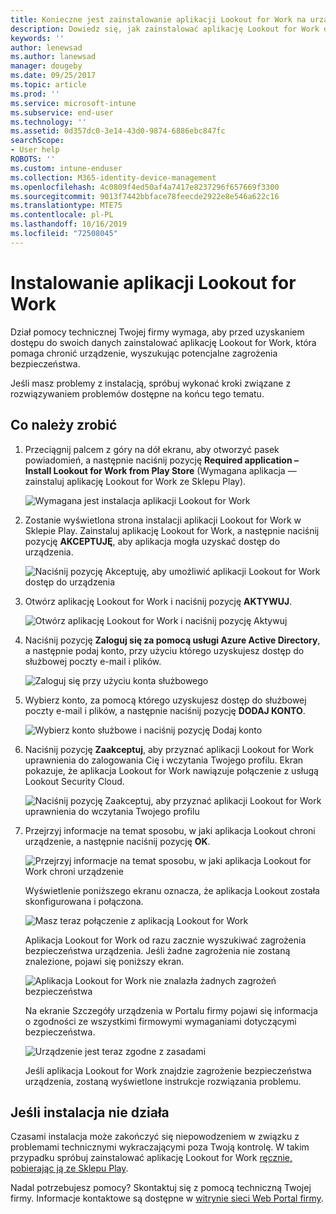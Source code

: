 ```yaml
---
title: Konieczne jest zainstalowanie aplikacji Lookout for Work na urządzeniu z systemem Android | Microsoft Docs
description: Dowiedz się, jak zainstalować aplikację Lookout for Work dla systemu Android.
keywords: ''
author: lenewsad
ms.author: lanewsad
manager: dougeby
ms.date: 09/25/2017
ms.topic: article
ms.prod: ''
ms.service: microsoft-intune
ms.subservice: end-user
ms.technology: ''
ms.assetid: 0d357dc0-3e14-43d0-9874-6886ebc847fc
searchScope:
- User help
ROBOTS: ''
ms.custom: intune-enduser
ms.collection: M365-identity-device-management
ms.openlocfilehash: 4c0809f4ed50af4a7417e8237296f657669f3300
ms.sourcegitcommit: 9013f7442bbface78feecde2922e8e546a622c16
ms.translationtype: MTE75
ms.contentlocale: pl-PL
ms.lasthandoff: 10/16/2019
ms.locfileid: "72508045"
---
```

# <a name="install-lookout-for-work"></a>Instalowanie aplikacji Lookout for Work

Dział pomocy technicznej Twojej firmy wymaga, aby przed uzyskaniem dostępu do swoich danych zainstalować aplikację Lookout for Work, która pomaga chronić urządzenie, wyszukując potencjalne zagrożenia bezpieczeństwa.

Jeśli masz problemy z instalacją, spróbuj wykonać kroki związane z rozwiązywaniem problemów dostępne na końcu tego tematu.

## <a name="what-you-need-to-do"></a>Co należy zrobić

1. Przeciągnij palcem z góry na dół ekranu, aby otworzyć pasek powiadomień, a następnie naciśnij pozycję **Required application – Install Lookout for Work from Play Store** (Wymagana aplikacja — zainstaluj aplikację Lookout for Work ze Sklepu Play).

   ![Wymagana jest instalacja aplikacji Lookout for Work](./media/lookout-required-app-install-android.png)

2. Zostanie wyświetlona strona instalacji aplikacji Lookout for Work w Sklepie Play. Zainstaluj aplikację Lookout for Work, a następnie naciśnij pozycję **AKCEPTUJĘ**, aby aplikacja mogła uzyskać dostęp do urządzenia.

   ![Naciśnij pozycję Akceptuję, aby umożliwić aplikacji Lookout for Work dostęp do urządzenia](./media/lookout-accept-store-permissions-android.png)

3. Otwórz aplikację Lookout for Work i naciśnij pozycję **AKTYWUJ**.

   ![Otwórz aplikację Lookout for Work i naciśnij pozycję Aktywuj](./media/lookout-activate-button-android.png)

4. Naciśnij pozycję **Zaloguj się za pomocą usługi Azure Active Directory**, a następnie podaj konto, przy użyciu którego uzyskujesz dostęp do służbowej poczty e-mail i plików.

   ![Zaloguj się przy użyciu konta służbowego](./media/lookout-sign-in-azure-android.png)

5. Wybierz konto, za pomocą którego uzyskujesz dostęp do służbowej poczty e-mail i plików, a następnie naciśnij pozycję **DODAJ KONTO**.

   ![Wybierz konto służbowe i naciśnij pozycję Dodaj konto](./media/lookout-pick-account-android.png)

6. Naciśnij pozycję **Zaakceptuj**, aby przyznać aplikacji Lookout for Work uprawnienia do zalogowania Cię i wczytania Twojego profilu. Ekran pokazuje, że aplikacja Lookout for Work nawiązuje połączenie z usługą Lookout Security Cloud.

   ![Naciśnij pozycję Zaakceptuj, aby przyznać aplikacji Lookout for Work uprawnienia do wczytania Twojego profilu](./media/lookout-needs-permission-to-view-profile-android.png)

7. Przejrzyj informacje na temat sposobu, w jaki aplikacja Lookout chroni urządzenie, a następnie naciśnij pozycję **OK**.

   ![Przejrzyj informacje na temat sposobu, w jaki aplikacja Lookout for Work chroni urządzenie](./media/lookout-how-it-protects-your-device-android.png)

   Wyświetlenie poniższego ekranu oznacza, że aplikacja Lookout została skonfigurowana i połączona.

   ![Masz teraz połączenie z aplikacją Lookout for Work](./media/lookout-you-are-now-connected-android.png)

   Aplikacja Lookout for Work od razu zacznie wyszukiwać zagrożenia bezpieczeństwa urządzenia. Jeśli żadne zagrożenia nie zostaną znalezione, pojawi się poniższy ekran.

   ![Aplikacja Lookout for Work nie znalazła żadnych zagrożeń bezpieczeństwa](./media/lookout-scan-no-threats-found-android.png)

   Na ekranie Szczegóły urządzenia w Portalu firmy pojawi się informacja o zgodności ze wszystkimi firmowymi wymaganiami dotyczącymi bezpieczeństwa.

    ![Urządzenie jest teraz zgodne z zasadami](./media/mtd-device-now-compliant-android.png)

   Jeśli aplikacja Lookout for Work znajdzie zagrożenie bezpieczeństwa urządzenia, zostaną wyświetlone instrukcje rozwiązania problemu.

## <a name="if-the-installation-doesnt-work"></a>Jeśli instalacja nie działa

Czasami instalacja może zakończyć się niepowodzeniem w związku z problemami technicznymi wykraczającymi poza Twoją kontrolę. W takim przypadku spróbuj zainstalować aplikację Lookout for Work [ręcznie, pobierając ją ze Sklepu Play](https://play.google.com/store/apps/details?id=com.lookout.enterprise).


Nadal potrzebujesz pomocy? Skontaktuj się z pomocą techniczną Twojej firmy. Informacje kontaktowe są dostępne w [witrynie sieci Web Portal firmy](https://go.microsoft.com/fwlink/?linkid=2010980).


